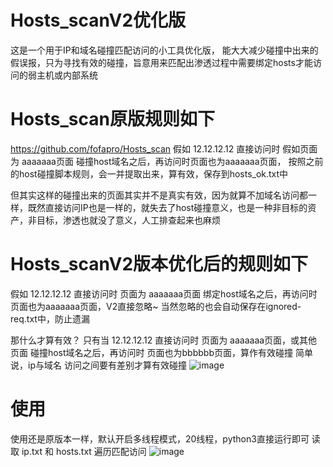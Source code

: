 # Hosts_scanV2优化版
这是一个用于IP和域名碰撞匹配访问的小工具优化版， 能大大减少碰撞中出来的假误报，只为寻找有效的碰撞，旨意用来匹配出渗透过程中需要绑定hosts才能访问的弱主机或内部系统

# Hosts_scan原版规则如下
https://github.com/fofapro/Hosts_scan
假如 12.12.12.12  直接访问时 假如页面为 aaaaaaa页面
碰撞host域名之后，再访问时页面也为aaaaaaa页面， 按照之前的host碰撞脚本规则，会一并提取出来，算有效，保存到hosts_ok.txt中

但其实这样的碰撞出来的页面其实并不是真实有效，因为就算不加域名访问都一样，既然直接访问IP也是一样的，就失去了host碰撞意义，也是一种非目标的资产，非目标，渗透也就没了意义，人工排查起来也麻烦


# Hosts_scanV2版本优化后的规则如下
假如 12.12.12.12  直接访问时 页面为 aaaaaaa页面
绑定host域名之后，再访问时 页面也为aaaaaaa页面，V2直接忽略~ 当然忽略的也会自动保存在ignored-req.txt中，防止遗漏

那什么才算有效？ 只有当 
12.12.12.12  直接访问时 页面为 aaaaaaa页面，或其他页面
碰撞host域名之后，再访问时 页面也为bbbbbb页面，算作有效碰撞
简单说，ip与域名 访问之间要有差别才算有效碰撞
![image](https://user-images.githubusercontent.com/50769953/139518928-b3f50ca4-8dbc-47ed-a2fe-5e0e555fe4b0.png)



# 使用
使用还是原版本一样，默认开启多线程模式，20线程，python3直接运行即可
读取 ip.txt 和 hosts.txt 遍历匹配访问
![image](https://user-images.githubusercontent.com/50769953/139517797-6dc3cac0-bbc4-4d15-b85e-47acddbb2ab3.png)
